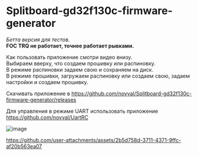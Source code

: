 # Splitboard-gd32f130c-firmware-generator
*Бетта версия для тестов.*  
**FOC TRQ не работает, точнее работает рывками.**

Как пользовать приложение смотри видео внизу.  
Выбираем вверху, что создаем прошивку или распиновку.  
В режиме распиновки задаем свою и сохраняем на диск.  
В режиме прошивки, загружаем распиновку или создаем свою, задаем настройки и создаем прошивку.

Скачивать приложение в https://github.com/novval/Splitboard-gd32f130c-firmware-generator/releases  

Для управления в режиме UART использовать приложение https://github.com/novval/UartRC

![image](https://github.com/user-attachments/assets/8030f883-5474-4412-86ec-89e728f7b593)

https://github.com/user-attachments/assets/2b5d758d-3711-4371-9ffc-af20b563ea07
